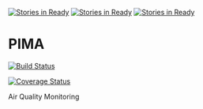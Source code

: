 [![Stories in Ready](https://badge.waffle.io/lubegamark/pima.png?label=ready&title=Ready)](https://waffle.io/lubegamark/pima?utm_source=badge)
[![Stories in Ready](https://badge.waffle.io/lubegamark/pima.png?label=ready&title=Ready)](https://waffle.io/lubegamark/pima?utm_source=badge)
[![Stories in Ready](https://badge.waffle.io/lubegamark/pima.png?label=ready&title=Ready)](https://waffle.io/lubegamark/pima?utm_source=badge)
# PIMA

[![Build Status](https://travis-ci.org/lubegamark/pima.svg?branch=master)](https://travis-ci.org/lubegamark/pima)

[![Coverage Status](https://coveralls.io/repos/github/lubegamark/pima/badge.svg?branch=master)](https://coveralls.io/github/lubegamark/pima?branch=master)

Air Quality Monitoring
